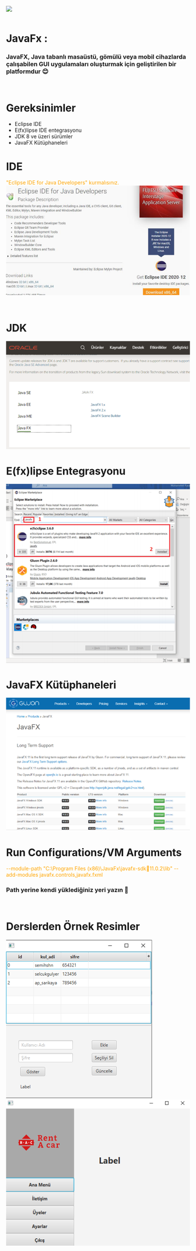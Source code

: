 <img align="middle" src="https://seeklogo.com/images/J/java-logo-7833D1D21A-seeklogo.com.png">

<br/>
<br/>

# JavaFx : 

### JavaFX, Java tabanlı masaüstü, gömülü veya mobil cihazlarda çalışabilen GUI uygulamaları oluşturmak için geliştirilen bir platformdur :blush:

<br>

# Gereksinimler

<ul>
<li>Eclipse IDE</li>
<li>E(fx)lipse IDE entegrasyonu</li>
<li>JDK 8 ve üzeri sürümler</li>
<li>JavaFX Kütüphaneleri</li>
</ul>

# IDE
<font color="orange">"Eclipse IDE for Java Developers" kurmalısınız. </font>
<img src="./IReadme/IDE.PNG">

<br>

# JDK
<img src="./IReadme/JDK.PNG">

<br>

# E(fx)lipse Entegrasyonu
<img src="./IReadme/Entegrasyon.PNG">

<br>

# JavaFX Kütüphaneleri
<img src="./IReadme/Libraries.PNG">

# Run Configurations/VM Arguments
<font color="orange">--module-path "C:\Program Files (x86)\JavaFx\javafx-sdk11.0.2\lib" --add-modules javafx.controls,javafx.fxml</font>

### Path yerine kendi yüklediğiniz yeri yazın :call_me_hand:
 
<br>

# Derslerden Örnek Resimler

<img src="./IReadme/tableView.PNG">
<img src="./IReadme/Stage.PNG">
